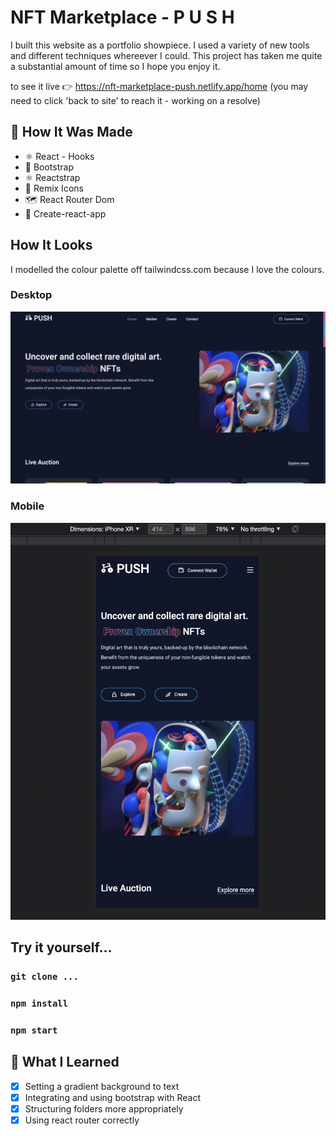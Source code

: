 # NFT Marketplace - P U S H
I built this website as a portfolio showpiece. I used a variety of new tools and different techniques whereever I could. This project has taken me quite a substantial amount of time so I hope you enjoy it. 

to see it live 👉 https://nft-marketplace-push.netlify.app/home (you may need to click 'back to site' to reach it - working on a resolve)

## 🔧 How It Was Made
- ⚛ React - Hooks
- 👢 Bootstrap
- ⚛️ Reactstrap
- 🔩 Remix Icons
- 🗺 React Router Dom
- 👾 Create-react-app

## How It Looks
I modelled the colour palette off tailwindcss.com because I love the colours. 

### Desktop
![Desktop view](src/assets/images1/desktop-view.png)

### Mobile 
![mobile view](src/assets/images1/mobile-view.png)

## Try it yourself...
### `git clone ...`
### `npm install`
### `npm start`


## 🧠 What I Learned
- [x] Setting a gradient background to text
- [x] Integrating and using bootstrap with React
- [x] Structuring folders more appropriately
- [x] Using react router correctly
